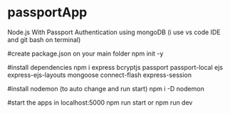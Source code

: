 # passportApp
Node.js With Passport Authentication using mongoDB (i use vs code IDE and git bash on terminal)

#create package.json
on your main folder npm init -y

#install dependencies
npm i express bcryptjs passport passport-local ejs express-ejs-layouts mongoose connect-flash express-session

#install nodemon (to auto change and run start)
npm i -D nodemon

#start the apps in localhost:5000
npm run start or npm run dev
